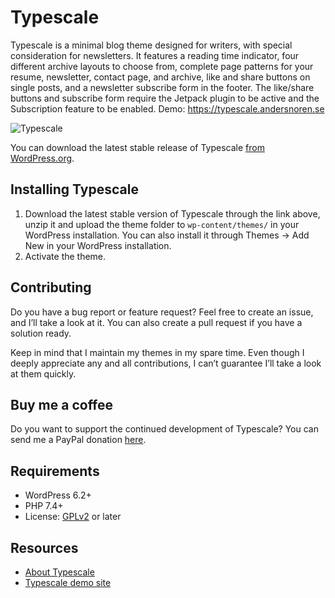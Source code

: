# Typescale

Typescale is a minimal blog theme designed for writers, with special consideration for newsletters. It features a reading time indicator, four different archive layouts to choose from, complete page patterns for your resume, newsletter, contact page, and archive, like and share buttons on single posts, and a newsletter subscribe form in the footer. The like/share buttons and subscribe form require the Jetpack plugin to be active and the Subscription feature to be enabled. Demo: https://typescale.andersnoren.se

![Typescale](https://github.com/andersnoren/typescale/blob/main/screenshot.png)

You can download the latest stable release of Typescale [from WordPress.org](https://wordpress.org/themes/typescale/).

## Installing Typescale

1. Download the latest stable version of Typescale through the link above, unzip it and upload the theme folder to `wp-content/themes/` in your WordPress installation. You can also install it through Themes → Add New in your WordPress installation.
2. Activate the theme.

## Contributing

Do you have a bug report or feature request? Feel free to create an issue, and I’ll take a look at it. You can also create a pull request if you have a solution ready.

Keep in mind that I maintain my themes in my spare time. Even though I deeply appreciate any and all contributions, I can’t guarantee I’ll take a look at them quickly.

## Buy me a coffee

Do you want to support the continued development of Typescale? You can send me a PayPal donation [here](https://www.paypal.com/cgi-bin/webscr?cmd=_donations&business=anders%40andersnoren%2ese&lc=US&item_name=Free%20WordPress%20Themes%20from%20Anders%20Noren&currency_code=USD&bn=PP%2dDonationsBF%3abtn_donateCC_LG%2egif%3aNonHosted).

## Requirements

- WordPress 6.2+
- PHP 7.4+
- License: [GPLv2](https://www.gnu.org/licenses/gpl-2.0.html) or later

## Resources

- [About Typescale](https://andersnoren.se/teman/typescale-wordpress-theme/)
- [Typescale demo site](https://typescale.andersnoren.se/)
